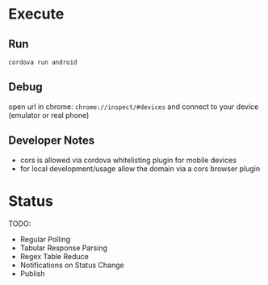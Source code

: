 # Execute

## Run

`cordova run android`

## Debug

open url in chrome: `chrome://inspect/#devices` and connect to your device (emulator or real phone)

## Developer Notes
* cors is allowed via cordova whitelisting plugin for mobile devices
* for local development/usage allow the domain via a cors browser plugin

# Status

TODO:
* Regular Polling
* Tabular Response Parsing
* Regex Table Reduce
* Notifications on Status Change
* Publish

